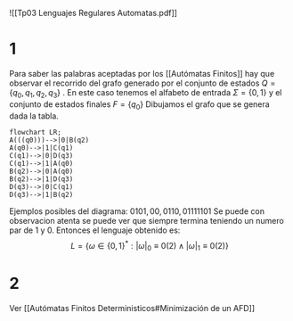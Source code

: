 ![[Tp03 Lenguajes Regulares Automatas.pdf]]


# 1
Para saber las palabras aceptadas por los [[Autómatas Finitos]] hay que observar el recorrido del grafo generado por el conjunto de estados $Q =\{q_0, q_1, q_2, q_3\}$ . En este caso tenemos el alfabeto de entrada $\Sigma = \{0,1\}$ y el conjunto de estados finales $F = \{q_0\}$
Dibujamos el grafo que se genera dada la tabla.

```mermaid
flowchart LR;
A(((q0)))-->|0|B(q2)
A(q0)-->|1|C(q1)
C(q1)-->|0|D(q3)
C(q1)-->|1|A(q0)
B(q2)-->|0|A(q0)
B(q2)-->|1|D(q3)
D(q3)-->|0|C(q1)
D(q3)-->|1|B(q2)
```

Ejemplos posibles del diagrama:
$0101, 00,0110, 01111101$
Se puede con observacion atenta se puede ver que siempre termina teniendo un numero par de 1 y 0. Entonces el lenguaje obtenido es:
$$L= \{\omega \in \{0, 1\}^{*}: |\omega|_0 \equiv 0(2) \land |\omega|_1 \equiv 0(2) \}$$
# 2

Ver [[Autómatas Finitos Deterministicos#Minimización de un AFD]]



